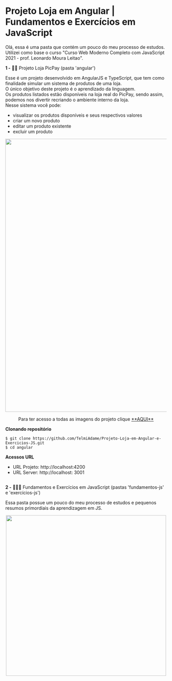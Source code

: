 # Projeto Loja em Angular | Fundamentos e Exercícios em JavaScript

Olá, essa é uma pasta que contém um pouco do meu processo de estudos. 
Utilizei como base o curso "Curso Web Moderno Completo com JavaScript 2021 - prof. Leonardo Moura Leitao".

**1 -** 👕💚 Projeto Loja PicPay (pasta 'angular')

Esse é um projeto desenvolvido em AngularJS e TypeScript, que tem como finalidade simular um sistema de produtos de uma loja.\
O único objetivo deste projeto é o aprendizado da linguagem.\
Os produtos listados estão disponíveis na loja real do PicPay, sendo assim, podemos nos divertir recriando o ambiente interno da loja.\
Nesse sistema você pode:

- visualizar os produtos disponíveis e seus respectivos valores
- criar um novo produto
- editar um produto existente
- excluir um produto

<div align = "center">
<img src = "https://user-images.githubusercontent.com/44340715/137797507-25ad1826-0324-4fc0-86a0-5b91c0d7e7bb.PNG" width = "850em">
<p>Para ter acesso a todas as imagens do projeto clique <a href = "https://drive.google.com/drive/folders/1aRTDGkxL4O53XDh9doK90_D4lEn0W07c?usp=sharing" >**AQUI**<a><p>
</div>

**Clonando repositório**
```
$ git clone https://github.com/TelmiAdame/Projeto-Loja-em-Angular-e-Exercicios-JS.git
$ cd angular
```

**Acessos URL**
- URL Projeto: http://localhost:4200
- URL Server: http://localhost: 3001
  
 ##

**2 -** 👩🏽💬 Fundamentos e Exercícios em JavaScript (pastas 'fundamentos-js' e 'exercícios-js')

Essa pasta possue um pouco do meu processo de estudos e pequenos resumos primordiais da aprendizagem em JS. 


<div align = "center">
<img src = "https://user-images.githubusercontent.com/44340715/137814153-c76555d8-ac52-41ce-8525-6981753fca9c.PNG" width = "500em">
</div>

